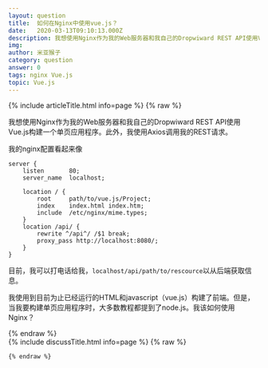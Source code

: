 ```yaml
---
layout: question
title:  如何在Nginx中使用vue.js？
date:   2020-03-13T09:10:13.000Z
description: 我想使用Nginx作为我的Web服务器和我自己的Dropwiward REST API使用Vue.js构建一个单页应用程序。此外，我使用Axios调用我...
img: 
author: 米亚猴子
category: question
answer: 0
tags: nginx Vue.js
topic: Vue.js
---
```

<div class="article-root">
  <div class="article">
    {% include articleTitle.html info=page %}
    {% raw %}
    <div class="article-content"><p><font style="vertical-align: inherit;"><font style="vertical-align: inherit;">
我想使用Nginx作为我的Web服务器和我自己的Dropwiward REST API使用Vue.js构建一个单页应用程序。</font><font style="vertical-align: inherit;">此外，我使用Axios调用我的REST请求。</font></font></p>

<p><font style="vertical-align: inherit;"><font style="vertical-align: inherit;">
我的nginx配置看起来像 </font></font></p>

<pre><code>server {<font></font>
    listen       80;<font></font>
    server_name  localhost;<font></font>
<font></font>
    location / {<font></font>
        root     path/to/vue.js/Project;<font></font>
        index    index.html index.htm;<font></font>
        include  /etc/nginx/mime.types;<font></font>
    }<font></font>
    location /api/ {<font></font>
        rewrite ^/api^/ /$1 break;<font></font>
        proxy_pass http://localhost:8080/;<font></font>
    }<font></font>
}<font></font>
</code></pre>

<p><font style="vertical-align: inherit;"><font style="vertical-align: inherit;">目前，我可以打电话给我，</font></font><code>localhost/api/path/to/rescource</code><font style="vertical-align: inherit;"><font style="vertical-align: inherit;">以从后端获取信息。 
</font></font></p>

<p><font style="vertical-align: inherit;"><font style="vertical-align: inherit;">我使用到目前为止已经运行的HTML和javascript（vue.js）构建了前端。</font><font style="vertical-align: inherit;">但是，当我要构建单页应用程序时，大多数教程都提到了node.js。</font><font style="vertical-align: inherit;">我该如何使用Nginx？</font></font></p></div>
    {% endraw %}
  </div>

  <div class="discuss-wrapper">
    {% include discussTitle.html info=page %}
    {% raw %}
    
    {% endraw %}
  </div>
<div>
